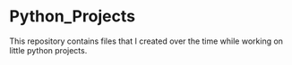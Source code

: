 # Python_Projects
This repository contains files that I created over the time while working on little python projects.
